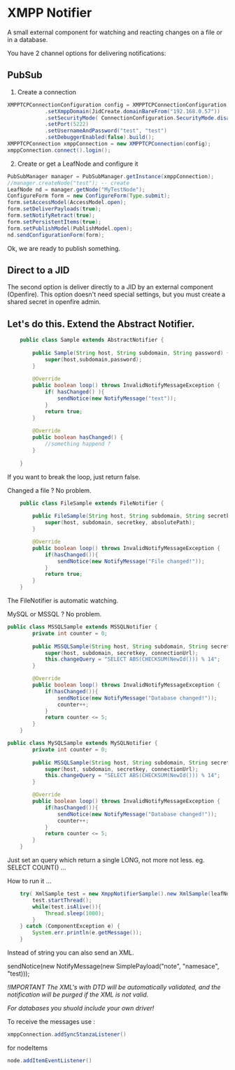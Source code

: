 XMPP Notifier
=============

A small external component for watching and reacting changes on a file or in a database.

You have 2 channel options for delivering notifications:

PubSub
------

1. Create a connection

```java
XMPPTCPConnectionConfiguration config = XMPPTCPConnectionConfiguration.builder()
			.setXmppDomain(JidCreate.domainBareFrom("192.168.0.57"))
			.setSecurityMode( ConnectionConfiguration.SecurityMode.disabled )
			.setPort(5222)
            .setUsernameAndPassword("test", "test")
            .setDebuggerEnabled(false).build();
XMPPTCPConnection xmppConnection = new XMPPTCPConnection(config);
xmppConnection.connect().login();
``` 

2. Create or get a LeafNode and configure it

```java
PubSubManager manager = PubSubManager.getInstance(xmppConnection);
//manager.createNode("test"); -- create
LeafNode nd = manager.getNode("MyTestNode");
ConfigureForm form = new ConfigureForm(Type.submit);
form.setAccessModel(AccessModel.open);
form.setDeliverPayloads(true);
form.setNotifyRetract(true);
form.setPersistentItems(true);
form.setPublishModel(PublishModel.open);
nd.sendConfigurationForm(form);
```

Ok, we are ready to publish something.

Direct to a JID
---------------

The second option is deliver directly to a JID by an external component (Openfire).
This option doesn't need special settings, but you must create a shared secret in openfire admin.

Let's do this. Extend the Abstract Notifier.
--------------------------------------------

```java
	public class Sample extends AbstractNotifier {
	
		public Sample(String host, String subdomain, String password) {
			super(host,subdomain,password); 
		}
		
		@Override
		public boolean loop() throws InvalidNotifyMessageException {
			if( hasChanged() ){
				sendNotice(new NotifyMessage("text"));
			}
			return true;
		}
		
		@Override
		public boolean hasChanged() {
			//something happend ?
		}
		
	}
```

If you want to break the loop, just return false.

Changed a file ? No problem.

```java
	public class FileSample extends FileNotifier {
		
		public FileSample(String host, String subdomain, String secretkey, String absolutePath) {
			super(host, subdomain, secretkey, absolutePath);
		}

		@Override
		public boolean loop() throws InvalidNotifyMessageException {
			if(hasChanged()){
				sendNotice(new NotifyMessage("File changed!"));
			}
			return true;
		}		
	}
```

The FileNotifier is automatic watching.

MySQL or MSSQL ? No problem.

```java
public class MSSQLSample extends MSSQLNotifier {
		private int counter = 0;
		
		public MSSQLSample(String host, String subdomain, String secretkey, String connectionUrl) {
			super(host, subdomain, secretkey, connectionUrl);
			this.changeQuery = "SELECT ABS(CHECKSUM(NewId())) % 14";
		}

		@Override
		public boolean loop() throws InvalidNotifyMessageException {
			if(hasChanged()){
				sendNotice(new NotifyMessage("Database changed!"));
				counter++;
			}
			return counter <= 5;
		}		
	}
```

```java
public class MySQLSample extends MySQLNotifier {
		private int counter = 0;
		
		public MSSQLSample(String host, String subdomain, String secretkey, String connectionUrl) {
			super(host, subdomain, secretkey, connectionUrl);
			this.changeQuery = "SELECT ABS(CHECKSUM(NewId())) % 14";
		}

		@Override
		public boolean loop() throws InvalidNotifyMessageException {
			if(hasChanged()){
				sendNotice(new NotifyMessage("Database changed!"));
				counter++;
			}
			return counter <= 5;
		}		
	}
```

Just set an query which return a single LONG, not more not less. eg. SELECT COUNT() ...

How to run it ...

```java
	try( XmlSample test = new XmppNotifierSample().new XmlSample(leafNode) ) {
		test.startThread();
		while(test.isAlive()){
			Thread.sleep(1000);
		}
	} catch (ComponentException e) {			
		System.err.println(e.getMessage());
	}
```

Instead of string you can also send an XML.

sendNotice(new NotifyMessage(new SimplePayload("note", "namesace", "<note>test</note>)));

*!IMPORTANT The XML's with DTD will be automatically validated, and the notification will be purged if the XML is not valid.*

*For databases you shuold include your own driver!*

To receive the messages use : 
```java 
xmppConnection.addSyncStanzaListener()
```

for nodeItems
```java
node.addItemEventListener()
```

